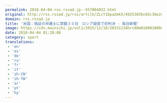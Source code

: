 ```yaml
---
permalink: 2018-04-04-rss.rssad.jp--557004032.html
original: http://rss.rssad.jp/rss/artclk/ZLcY1bpa2mkX/4925383bc65c3be2c230ed6408f19ac4?ul=Oj2yOhVbMjY2HRiz1_eCuk1PCWDCAatBgjwZ31nl.kLapPcbAr2.QMprWjb62lH1M14Gtf2wCaZbCX.oD_V7LVJNSb0J
domain: rss.rssad.jp
title: '米国：偽証の弁護士に禁錮３０日　ロシア疑惑で初判決 - 毎日新聞'
image: https://cdn.mainichi.jp/vol1/2015/12/18/20151218hrc00m010001000q/9.jpg?2
date: 2018-04-04 01:28:08
category: sport
translations: 
 - 'en'
 - 'es'
 - 'de'
 - 'ru'
 - 'fr'
 - 'it'
 - 'zh-CN'
 - 'zh-TW'
 - 'ar'
 - 'pt'
 - 'hy'
---
```


